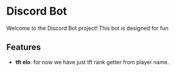# Discord Bot

Welcome to the Discord Bot project! This bot is designed for fun

## Features

- **tft elo**: for now we have just tft rank getter from player name.

